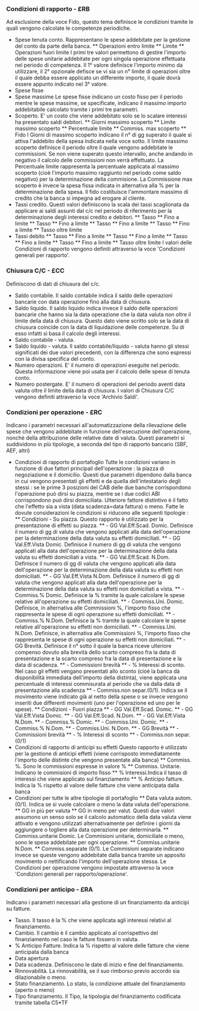 ### Condizioni di rapporto - £RB
Ad esclusione della voce Fido, questo tema definisce le condizioni tramite le quali vengono calcolate le competenze periodiche.
 * Spese tenuta conto. Rappresentano le spese addebitate per la gestione del conto da parte della banca.
 ** Operazioni entro limite
 ** Limite
 ** Operazioni fuori limite
I primi tre valori permettono di gestire l'importo delle spese unitarie addebitate per ogni singola operazione effettuata nel periodo di competenza. Il 1° valore definisce l'importo minimo da utilizzare, il 2° opzionale defisce se vi sia un n° limite di operazioni oltre il quale debba essere applicato un differente importo, il quale dovrà essere appunto indicato nel 3° valore.
 * Spese fisse
 * Spese massime
Le spese fisse indicano un costo fisso per il periodo mentre le spese massime, se specificate, indicano il massimo importo addebitabile calcolato tramite i primi tre parametri.
 * Scoperto. E' un costo che viene addebitato solo se lo scalare interessi ha presentato saldi debitori.
 ** Giorni massimo scoperto
 ** Limite massimo scoperto
 ** Percentuale limite
 ** Commiss. max scoperto
 ** Fido
I Giorni di massimo scoperto indicano il n° di gg superato il quale si attiva l'addebito della spesa indicata nella voce sotto. Il limite massimo scoperto definisce il periodo oltre il quale vengono addebitate le commissioni.  Se non viene superato questo intervallo,  anche andando in negativo il calcolo delle commissioni non verrà effettuato. La Percentuale limite rappresenta la percentuale applicata al massimo scoperto (cioè l'importo massimo raggiunto nel periodo come saldo negativo) per la determinazione della commisione. La Commissione max scoperto è invece la spesa fissa indicata in alternativa alla % per la determinazione della spesa. Il fido costituisce l'ammontare massimo di credito che la banca si impegna ad erogare al cliente.
 * Tassi credito. Questi valori definiscono la scala dei tassi scaglionata da applicare ai saldi assunti dal c/c nel periodo di riferimento per la determinazione degli interessi credito e debitori.
 ** Tasso
 ** Fino a limite
 ** Tasso
 ** Fino a limite
 ** Tasso
 ** Fino a limite
 ** Tasso
 ** Fino a limite
 ** Tasso oltre limite
 * Tassi debito
 ** Tasso
 ** Fino a limite
 ** Tasso
 ** Fino a limite
 ** Tasso
 ** Fino a limite
 ** Tasso
 ** Fino a limite
 ** Tasso oltre limite
I valori delle Condizioni di rapporto vengono definiti attraverso la voce 'Condizioni generali per rapporto'.

### Chiusura C/C - £CC
Definiscono di dati di chiusura del c/c.
 * Saldo contabile. Il saldo contabile indica il saldo delle operazioni bancarie con data operazione fino alla data di chiusura.
 * Saldo liquido. Il saldo liquido indica invece il saldo delle operazioni bancarie che hanno sia la data operazione che la data valuta non oltre il limite della data di chiusura. Questo dato viene scritto solo se la data di chiusura coincide con la data di liquidazione delle competenze. Su di esso infatti si basa il calcolo degli interessi.
 * Saldo contabile - valuta.
 * Saldo liquido - valuta. Il saldo contabile/liquido - valuta hanno gli stessi significati dei due valori precedenti, con la differenza che sono espressi con la divisa specifica del conto.
 * Numero operazioni. E' il numero di operazioni eseguite nel periodo. Questa informazione viene poi usata per il calcolo delle spese di tenuta conto.
 * Numero postergate. E' il numero di operazioni del periodo aventi data valuta oltre il limite della data di chiusura.
I valori di Chiusura C/C vengono definiti attraverso la voce 'Archivio Saldi'.

### Condizioni per operazione - £RC
Indicano i parametri necessari all'automatizzazione della rilevazione delle spese che vengono addebitate in funzione dell'esecuzione dell'operazione, nonchè della attribuzione delle relative date di valuta. Questi parametri si suddividono in più tipologie, a seconda del tipo di rapporto bancario (SBF, AEF, altri)
 * Condizioni di rapporto di portafoglio
Tutte le condizioni variano in funzione di due fattori principali dell'operazione :  la piazza di negoziazione e il domicilio. Questi due parametri dipendono dalla banca in cui vengono presentati gli effetti e da quella dell'intestatario degli stessi :  se le prime 3 posizioni del CAB delle due banche corrispondono l'operazione può dirsi su piazza, mentre se i due codici ABI corrispondono può dirsi domiciliata. Ulteriore fattore distintivo è il fatto che l'effetto sia a vista (data scadenza=data fattura) o meno. Fatte le dovute considerazioni le condizioni si riducono alle seguenti tipologie : 
 ** Condizioni - Su piazza. Questo rapporto è utilizzato per la presentazione di effetti su piazza.
 ** - GG Val.Eff.Scad. Domic. Definisce il numero di gg di valuta che vengono applicati alla data dell'operazione per la determinazione della data valuta su effetti domiciliati.
 ** - GG Val.Eff.Vista Domic. Definisce il numero di gg di valuta che vengono applicati alla data dell'operazione per la determinazione della data valuta su effetti domiciliati a vista.
 ** - GG Val.Eff.Scad. N.Dom. Definisce il numero di gg di valuta che vengono applicati alla data dell'operazione per la determinazione della data valuta su effetti non domiciliati.
 ** - GG Val.Eff.Vista N.Dom. Definisce il numero di gg di valuta che vengono applicati alla data dell'operazione per la determinazione della data valuta su effetti non domiciliati a vista.
 ** - Commiss.% Domic. Definisce la % tramite la quale calcolare le spese relative all'operazione su effetti domiciliati.
 ** - Commiss.Uni. Domic. Definisce, in alternativa alle Commissioni %, l'importo fisso che rappresenta le spese di ogni operazione su effetti domiciliati.
 ** - Commiss.%    N.Dom. Definisce la % tramite la quale calcolare le spese relative all'operazione su effetti non domiciliati.
 ** - Commiss.Uni. N.Dom. Definisce, in alternativa alle Commissioni %, l'importo fisso che rappresenta le spese di ogni operazione su effetti non domiciliati.
 ** - GG Brevità. Definisce il n° sotto il quale la banca riceve ulteriore compenso dovuto alla brevità dello scarto compreso fra la data di presentazione e la scarto compreso fra la data di presentazione e la data di scadenza.
 ** - Commissioni brevità
 ** - % Interessi di sconto. Nel caso gli effetti vengano presentati allo sconto (cioè la banca dà disponibilità immediata dell'importo della distinta), viene applicata una percentuale di interessi commisurata al periodo che va dalla data di presentazione alla scadenza
 ** - Commiss.non separ.(0/1). Indica se il movimento viene indicato già al netto della spese o se invece vengono inseriti due differenti movimenti (uno per l'operazione ed uno per le spese).
 ** Condizioni - Fuori piazza
 ** - GG Val.Eff.Scad. Domic.
 ** - GG Val.Eff.Vista Domic.
 ** - GG Val.Eff.Scad. N.Dom.
 ** - GG Val.Eff.Vista N.Dom.
 ** - Commiss.%    Domic.
 ** - Commiss.Uni. Domic.
 ** - Commiss.%    N.Dom.
 ** - Commiss.Uni. N.Dom.
 ** - GG Brevità
 ** - Commissioni brevità
 ** - % Interessi di sconto
 ** - Commiss.non separ.(0/1)
 * Condizioni di rapporto di anticipi su effetti
Questo rapporto è utilizzato per la gestione di anticipi effetti (viene corrisposto immediatamente l'importo delle distinte che vengono presentate alla banca)
 ** Commiss. %. Sono le commissioni espresse in valore %
 ** Commiss. Unitarie. Indicano le commisioni di importo fisso
 ** % Interessi.Indica il tasso di interessi che viene applicato sul finanziamento
 ** % Anticipo fatture. Indica la % rispetto al valore delle fatture che viene anticipata dalla banca
 * Condizioni per tutte le altre tipologie di portafoglio
 ** Data valuta autom.(0/1). Indica se si vuole calcolare o meno la data valuta dell'operazione.
 ** GG in più  per valuta
 ** GG in meno per valut. Questi due valori assumono un senso solo se il calcolo automatico della data valuta viene attivato e vengono utilizzati alternativamente per definire i giorni da aggiungere o togliere alla data operazione per determinarla.
 ** Commiss.unitarie Domic. Le Commisioni unitarie, domiciliate o meno, sono le spese addebitate per ogni operazione.
 ** Commiss.unitarie N.Dom.
 ** Commiss.separate (0/1). Le Commisioni separate indicano invece se queste vengono addebitate dalla banca tramite un apposito movimento o nettificando l'importo dell'operazione stessa.
Le Condizioni per operazione vengono impostate attraverso la voce 'Condizioni generali per rapporto/operazione'.

### Condizioni per anticipo - £RA
Indicano i parametri necessari alla gestione di un finanziamento da anticipi su fatture.
 * Tasso. Il tasso è la % che viene applicata agli interessi relativi al finanziamento.
 * Cambio. Il cambio è il cambio applicato al corrispettivo del finanziamento nel caso le fatture fossero in valuta.
 * % Anticipo Fatture. Indica la % rispetto al valore delle fatture che viene anticipata dalla banca
 * Data apertura
 * Data scadenza. Definiscono le date di inizio e fine del finanziamento.
 * Rinnovabilità. La rinnovabilità, se il suo rimborso previo accordo sia dilazionabile o meno.
 * Stato finanziamento. Lo stato, la condizione attuale del finanziamento (aperto o meno)
 * Tipo finanziamento. Il Tipo, la tipologia del finanziamento codificata tramite tabella C5*TF

